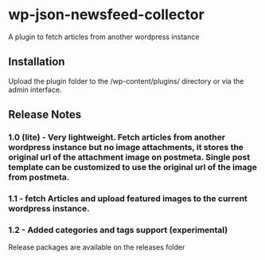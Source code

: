 # wp-json-newsfeed-collector
A plugin to fetch articles from another wordpress instance

## Installation
Upload the plugin folder to the /wp-content/plugins/ directory or via the admin interface.

## Release Notes
### 1.0 (lite) - Very lightweight. Fetch articles from another wordpress instance but no image attachments, it stores the original url of the attachment image on postmeta. Single post template can be customized to use the original url of the image from postmeta.
### 1.1 - fetch Articles and upload featured images to the current wordpress instance.
### 1.2 - Added categories and tags support (experimental)

Release packages are available on the releases folder
